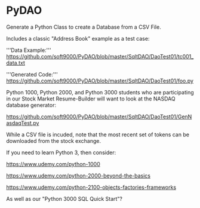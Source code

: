 # PyDAO
Generate a Python Class to create a Database from a CSV File.

Includes a classic "Address Book" example as a test case:

'''Data Example:''' https://github.com/soft9000/PyDAO/blob/master/SqltDAO/DaoTest01/tc001_data.txt

'''Generated Code:''' https://github.com/soft9000/PyDAO/blob/master/SqltDAO/DaoTest01/foo.py

Python 1000, Python 2000, and Python 3000 students who are 
participating in our Stock Market Resume-Builder will want 
to look at the NASDAQ database generator:

https://github.com/soft9000/PyDAO/blob/master/SqltDAO/DaoTest01/GenNasdaqTest.py

While a CSV file is incuded, note that the most recent set of tokens 
can be downloaded from the stock exchange.

If you need to learn Python 3, then consider:

https://www.udemy.com/python-1000

https://www.udemy.com/python-2000-beyond-the-basics

https://www.udemy.com/python-2100-objects-factories-frameworks


As well as our "Python 3000 SQL Quick Start"?


